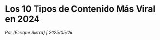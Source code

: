 <!DOCTYPE html>
<html lang="es">
<head>
    <meta charset="UTF-8">
    <title>Los 10 Tipos de Contenido Más Viral en 2024</title>
    <meta name="description" content="Aprende a crear contenido que genera tráfico real con ejemplos prácticos.">
</head>
<body>
    <h1>Los 10 Tipos de Contenido Más Viral en 2024</h1>
    <p><em>Por [Enrique Sierra] | 2025/05/26</em></p>
    
  
</body>
</html>

